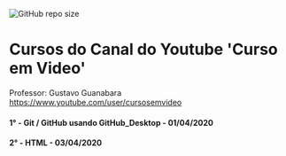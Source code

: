 ![GitHub repo size](https://img.shields.io/github/repo-size/GabrielRioo/Curso_em_Video)
# Cursos do Canal do Youtube 'Curso em Video'
Professor: Gustavo Guanabara https://www.youtube.com/user/cursosemvideo

#### 1° - Git / GitHub usando GitHub_Desktop - 01/04/2020
#### 2° - HTML - 03/04/2020
